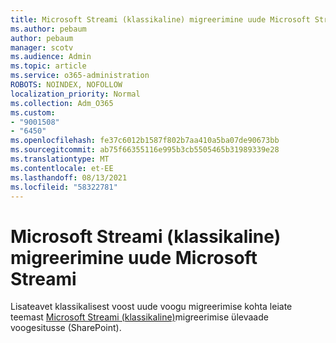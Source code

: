 ```yaml
---
title: Microsoft Streami (klassikaline) migreerimine uude Microsoft Streami
ms.author: pebaum
author: pebaum
manager: scotv
ms.audience: Admin
ms.topic: article
ms.service: o365-administration
ROBOTS: NOINDEX, NOFOLLOW
localization_priority: Normal
ms.collection: Adm_O365
ms.custom:
- "9001508"
- "6450"
ms.openlocfilehash: fe37c6012b1587f802b7aa410a5ba07de90673bb
ms.sourcegitcommit: ab75f66355116e995b3cb5505465b31989339e28
ms.translationtype: MT
ms.contentlocale: et-EE
ms.lasthandoff: 08/13/2021
ms.locfileid: "58322781"
---
```

# <a name="migrate-from-microsoft-stream-classic-to-the-new-microsoft-stream"></a>Microsoft Streami (klassikaline) migreerimine uude Microsoft Streami

Lisateavet klassikalisest voost uude voogu migreerimise kohta leiate teemast [Microsoft Streami (klassikaline)](https://docs.microsoft.com/stream/streamnew/stream-classic-to-new-migration-overview)migreerimise ülevaade voogesitusse (SharePoint).